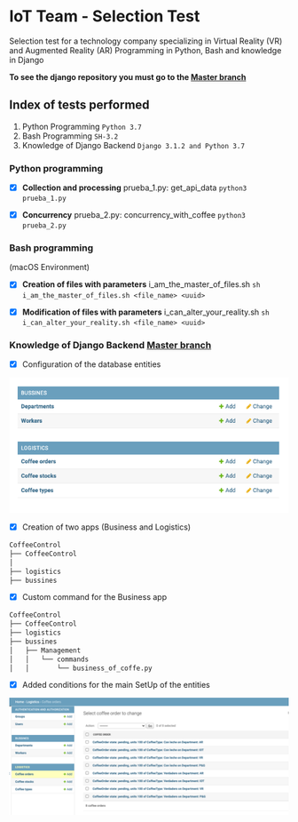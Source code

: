 # IoT Team - Selection Test
Selection test for a technology company specializing in Virtual Reality (VR) and Augmented Reality (AR) Programming in Python, Bash and knowledge in Django

**To see the django repository you must go to the [Master branch](https://github.com/ffriz22/IoT_Team-SelectionTest/tree/master)**

## Index of tests performed

1. Python Programming ```Python 3.7```
2. Bash Programming ```SH-3.2```
3. Knowledge of Django Backend ```Django 3.1.2 and Python 3.7```

### Python programming

* [x] **Collection and processing** 
prueba_1.py: get_api_data ```python3 prueba_1.py```

* [x] **Concurrency** 
prueba_2.py: concurrency_with_coffee ```python3 prueba_2.py```

### Bash programming

(macOS Environment)
* [x] **Creation of files with parameters** 
i_am_the_master_of_files.sh ```sh i_am_the_master_of_files.sh <file_name> <uuid>``` 

* [x] **Modification of files with parameters** 
i_can_alter_your_reality.sh ```sh i_can_alter_your_reality.sh <file_name> <uuid>```

### Knowledge of Django Backend [Master branch](https://github.com/ffriz22/IoT_Team-SelectionTest/tree/master)

* [x] Configuration of the database entities

![alt text](https://github.com/ffriz22/IoT_Team-SelectionTest/blob/main/entities.png?raw=true)

* [x] Creation of two apps (Business and Logistics)
```
CoffeeControl
├── CoffeeControl
│ 
├── logistics
├── bussines
```
* [x] Custom command for the Business app
```
CoffeeControl
├── CoffeeControl
├── logistics
├── bussines
│   ├── Management
│   │   └── commands
│   │       └── business_of_coffe.py
```
* [x] Added conditions for the main SetUp of the entities

![alt text](https://github.com/ffriz22/IoT_Team-SelectionTest/blob/main/example2.png?raw=true)
